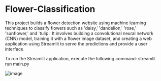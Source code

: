 # Flower-Classification

This project builds a flower detection website using machine learning techniques to classify flowers such as 'daisy,' 'dandelion,' 'rose,' 'sunflower,' and 'tulip.' It involves building a convolutional neural network (CNN) model, training it with a flower image dataset, and creating a web application using Streamlit to serve the predictions and provide a user interface.

To run the Streamlit application, execute the following command:
streamlit run main.py

![image](https://github.com/vaiibs/Flower-Classification/assets/97294116/ecff23e6-f3cf-409d-8b7f-e42ac0b185b3)
